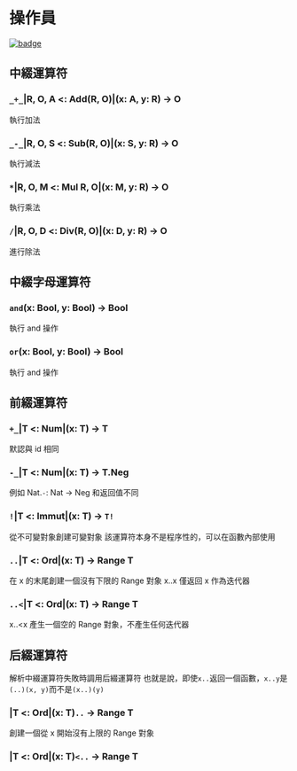 # 操作員

[![badge](https://img.shields.io/endpoint.svg?url=https%3A%2F%2Fgezf7g7pd5.execute-api.ap-northeast-1.amazonaws.com%2Fdefault%2Fsource_up_to_date%3Fowner%3Derg-lang%26repos%3Derg%26ref%3Dmain%26path%3Ddoc/EN/API/operators.md%26commit_hash%3Df4fb25b4004bdfa96d2149fac8c4e40b84e8a45f)](https://gezf7g7pd5.execute-api.ap-northeast-1.amazonaws.com/default/source_up_to_date?owner=erg-lang&repos=erg&ref=main&path=doc/EN/API/operators.md&commit_hash=f4fb25b4004bdfa96d2149fac8c4e40b84e8a45f)

## 中綴運算符

### `_+_`|R, O, A <: Add(R, O)|(x: A, y: R) -> O

執行加法

### `_-_`|R, O, S <: Sub(R, O)|(x: S, y: R) -> O

執行減法

### `*`|R, O, M <: Mul R, O|(x: M, y: R) -> O

執行乘法

### `/`|R, O, D <: Div(R, O)|(x: D, y: R) -> O

進行除法

## 中綴字母運算符

### `and`(x: Bool, y: Bool) -> Bool

執行 and 操作

### `or`(x: Bool, y: Bool) -> Bool

執行 and 操作

## 前綴運算符

### `+_`|T <: Num|(x: T) -> T

默認與 id 相同

### `-_`|T <: Num|(x: T) -> T.Neg

例如 Nat.`-`: Nat -> Neg 和返回值不同

### `!`|T <: Immut|(x: T) -> `T!`

從不可變對象創建可變對象
該運算符本身不是程序性的，可以在函數內部使用

### `..`|T <: Ord|(x: T) -> Range T

在 x 的末尾創建一個沒有下限的 Range 對象
x..x 僅返回 x 作為迭代器

### `..<`|T <: Ord|(x: T) -> Range T

x..<x 產生一個空的 Range 對象，不產生任何迭代器

## 后綴運算符

解析中綴運算符失敗時調用后綴運算符
也就是說，即使`x..`返回一個函數，`x..y`是`(..)(x, y)`而不是`(x..)(y)`

### |T <: Ord|(x: T)`..` -> Range T

創建一個從 x 開始沒有上限的 Range 對象

### |T <: Ord|(x: T)`<..` -> Range T
